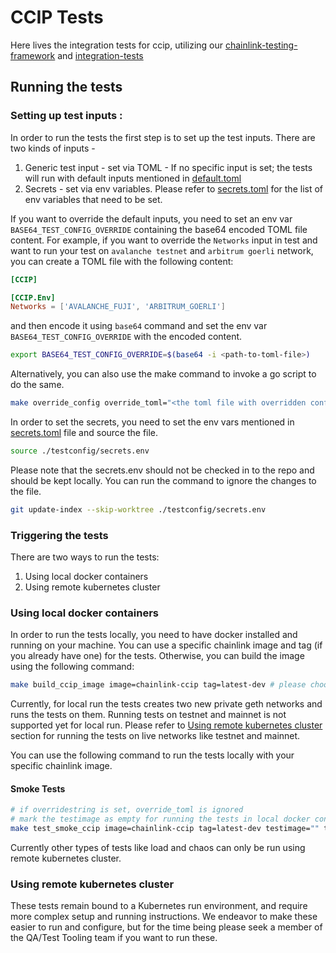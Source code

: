 # CCIP Tests

Here lives the integration tests for ccip, utilizing our [chainlink-testing-framework](https://github.com/smartcontractkit/chainlink-testing-framework) and [integration-tests](https://github.com/smartcontractkit/ccip/integration-tests)

## Running the tests

### Setting up test inputs :

In order to run the tests the first step is to set up the test inputs. There are two kinds of inputs -
1. Generic test input - set via TOML - If no specific input is set; the tests will run with default inputs mentioned in [default.toml](./testconfig/tomls/default.toml)
2. Secrets - set via env variables. Please refer to [secrets.toml](./testconfig/secrets.env) for the list of env variables that need to be set.

If you want to override the default inputs, you need to set an env var `BASE64_TEST_CONFIG_OVERRIDE` containing the base64 encoded TOML file content.
For example, if you want to override the `Networks` input in test and want to run your test on `avalanche testnet` and `arbitrum goerli` network, you can create a TOML file with the following content:
```toml
[CCIP]

[CCIP.Env]
Networks = ['AVALANCHE_FUJI', 'ARBITRUM_GOERLI']
```
and then encode it using `base64` command and set the env var `BASE64_TEST_CONFIG_OVERRIDE` with the encoded content.
```bash
export BASE64_TEST_CONFIG_OVERRIDE=$(base64 -i <path-to-toml-file>)
```

Alternatively, you can also use the make command to invoke a go script to do the same.
```bash
make override_config override_toml="<the toml file with overridden config>" env="<.env file with BASE64_TEST_CONFIG_OVERRIDE value>"
```

In order to set the secrets, you need to set the env vars mentioned in [secrets.toml](./testconfig/secrets.env) file and source the file.  
```bash
source ./testconfig/secrets.env
```

Please note that the secrets.env should not be checked in to the repo and should be kept locally.
You can run the command to ignore the changes to the file.
```bash
git update-index --skip-worktree ./testconfig/secrets.env
```

### Triggering the tests
There are two ways to run the tests:
1. Using local docker containers
2. Using remote kubernetes cluster

### Using local docker containers

In order to run the tests locally, you need to have docker installed and running on your machine.
You can use a specific chainlink image and tag (if you already have one) for the tests. Otherwise, you can build the image using the following command:
```bash
make build_ccip_image image=chainlink-ccip tag=latest-dev # please choose the image and tag name as per your choice
```

Currently, for local run the tests creates two new private geth networks and runs the tests on them. Running tests on testnet and mainnet is not supported yet for local run.
Please refer to [Using remote kubernetes cluster](#using-remote-kubernetes-cluster) section for running the tests on live networks like testnet and mainnet.

You can use the following command to run the tests locally with your specific chainlink image.

#### Smoke Tests
```bash
# if overridestring is set, override_toml is ignored
# mark the testimage as empty for running the tests in local docker containers
make test_smoke_ccip image=chainlink-ccip tag=latest-dev testimage="" testname=TestSmokeCCIPForBidirectionalLane override_toml="<the toml file with overridden config string>" env="<.env file with BASE64_TEST_CONFIG_OVERRIDE value>"
```
Currently other types of tests like load and chaos can only be run using remote kubernetes cluster.

### Using remote kubernetes cluster

These tests remain bound to a Kubernetes run environment, and require more complex setup and running instructions. We endeavor to make these easier to run and configure, but for the time being please seek a member of the QA/Test Tooling team if you want to run these.